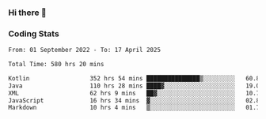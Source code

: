 ### Hi there 👋

<!--
**Girrafeec/girrafeec** is a ✨ _special_ ✨ repository because its `README.md` (this file) appears on your GitHub profile.

Here are some ideas to get you started:

- 🔭 I’m currently working on ...
- 🌱 I’m currently learning ...
- 👯 I’m looking to collaborate on ...
- 🤔 I’m looking for help with ...
- 💬 Ask me about ...
- 📫 How to reach me: ...
- 😄 Pronouns: ...
- ⚡ Fun fact: ...
-->

### Coding Stats
<!--START_SECTION:waka-->

```txt
From: 01 September 2022 - To: 17 April 2025

Total Time: 580 hrs 20 mins

Kotlin                 352 hrs 54 mins ███████████████▒░░░░░░░░░   60.81 %
Java                   110 hrs 28 mins ████▓░░░░░░░░░░░░░░░░░░░░   19.04 %
XML                    62 hrs 9 mins   ██▓░░░░░░░░░░░░░░░░░░░░░░   10.71 %
JavaScript             16 hrs 34 mins  ▓░░░░░░░░░░░░░░░░░░░░░░░░   02.86 %
Markdown               10 hrs 4 mins   ▒░░░░░░░░░░░░░░░░░░░░░░░░   01.73 %
```

<!--END_SECTION:waka-->
